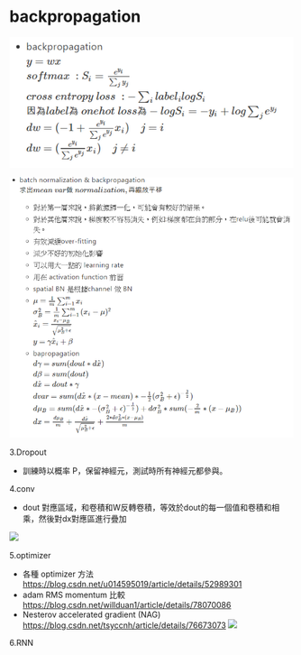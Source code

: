 # backpropagation
![](https://github.com/citya1472581234/backprogation/blob/master/DNN/picture/1.PNG?raw=true)


![](https://github.com/citya1472581234/backprogation/blob/master/DNN/picture/2.PNG?raw=true)

3.Dropout
* 訓練時以概率 P，保留神經元，測試時所有神經元都參與。

4.conv
* dout 對應區域，和卷積和W反轉卷積，等效於dout的每一個值和卷積和相乘，然後對dx對應區進行疊加

![](https://i.imgur.com/wmBts1R.png)


5.optimizer
* 各種 optimizer 方法 https://blog.csdn.net/u014595019/article/details/52989301 
* adam RMS momentum 比較 https://blog.csdn.net/willduan1/article/details/78070086
* Nesterov accelerated gradient (NAG) https://blog.csdn.net/tsyccnh/article/details/76673073
![](https://i.imgur.com/7avHxqq.png)

6.RNN
![]()
